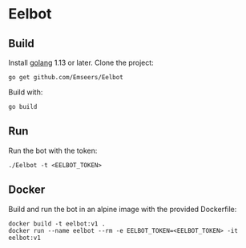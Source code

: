 # Eelbot

## Build

Install [golang](https://golang.org/) 1.13 or later. Clone the project:

    go get github.com/Emseers/Eelbot

Build with:

    go build

## Run

Run the bot with the token:

    ./Eelbot -t <EELBOT_TOKEN>

## Docker

Build and run the bot in an alpine image with the provided Dockerfile:

    docker build -t eelbot:v1 .
    docker run --name eelbot --rm -e EELBOT_TOKEN=<EELBOT_TOKEN> -it eelbot:v1